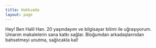 ```yaml
---
title: Hakkımda
layout: page
---
```


Hey! Ben Halil Han. 20 yaşındayım ve bilgisayar bilimi ile uğraşıyorum. Umarım makalelerin sana katkı sağlar. Bloğumdan arkadaşlarından bahsetmeyi unutma, 
sağlıcakla kal!
